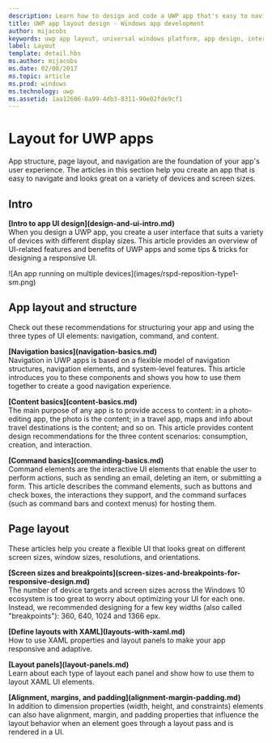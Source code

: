 ---description: Learn how to design and code a UWP app that's easy to navigate and looks great on a variety of devices and screen sizes.
title: UWP app layout design - Windows app development
author: mijacobs
keywords: uwp app layout, universal windows platform, app design, interface
label: Layout
template: detail.hbs
ms.author: mijacobs
ms.date: 02/08/2017
ms.topic: article
ms.prod: windows
ms.technology: uwp
ms.assetid: 1aa12606-8a99-4db3-8311-90e02fde9cf1
---# Layout for UWP apps<link rel="stylesheet" href="https://az835927.vo.msecnd.net/sites/uwp/Resources/css/custom.css"> App structure, page layout, and navigation are the foundation of your app's user experience. The articles in this section help you create an app that is easy to navigate and looks great on a variety of devices and screen sizes.## Intro<div class="side-by-side"><div class="side-by-side-content">  <div class="side-by-side-content-left">  <p><b>[Intro to app UI design](design-and-ui-intro.md)</b><br />   When you design a UWP app, you create a user interface that suits a variety of devices with different display sizes. This article provides an overview of UI-related features and benefits of UWP apps and some tips & tricks for designing a responsive UI. </p>  </div>  <div class="side-by-side-content-right">    ![An app running on multiple devices](images/rspd-reposition-type1-sm.png)  </div></div></div>## App layout and structureCheck out these recommendations for structuring your app and using the three types of UI elements: navigation, command, and content.<div class="side-by-side"><div class="side-by-side-content">  <div class="side-by-side-content-left"><p><b>[Navigation basics](navigation-basics.md)</b><br/>Navigation in UWP apps is based on a flexible model of navigation structures, navigation elements, and system-level features. This article introduces you to these components and shows you how to use them together to create a good navigation experience.</p><p><b>[Content basics](content-basics.md)</b><br/>The main purpose of any app is to provide access to content: in a photo-editing app, the photo is the content; in a travel app, maps and info about travel destinations is the content; and so on. This article provides content design recommendations for the three content scenarios: consumption, creation, and interaction.</p>   </div>  <div class="side-by-side-content-right"><p><b>[Command basics](commanding-basics.md)</b> <br />Command elements are the interactive UI elements that enable the user to perform actions, such as sending an email, deleting an item, or submitting a form. This article describes the command elements, such as buttons and check boxes, the interactions they support, and the command surfaces (such as command bars and context menus) for hosting them.</p>  </div></div></div>## Page layout These articles help you create a flexible UI that looks great on different screen sizes, window sizes, resolutions, and orientations. <div class="side-by-side"><div class="side-by-side-content">  <div class="side-by-side-content-left">   <p><b>[Screen sizes and breakpoints](screen-sizes-and-breakpoints-for-responsive-design.md)</b><br/>   The number of device targets and screen sizes across the Windows 10 ecosystem is too great to worry about optimizing your UI for each one. Instead, we recommended designing for a few key widths (also called "breakpoints"): 360, 640, 1024 and 1366 epx.</p>  </div>  <div class="side-by-side-content-right"> <p><b>[Define layouts with XAML](layouts-with-xaml.md)</b> <br/> How to use XAML properties and layout panels to make your app responsive and adaptive.</p>  </div></div></div><div class="side-by-side"><div class="side-by-side-content">  <div class="side-by-side-content-left">   <p><b>[Layout panels](layout-panels.md)</b> <br />   Learn about each type of layout each panel and show how to use them to layout XAML UI elements.</p>  </div>  <div class="side-by-side-content-right"> <p><b>[Alignment, margins, and padding](alignment-margin-padding.md)</b> <br /> In addition to dimension properties (width, height, and constraints) elements can also have alignment, margin, and padding properties that influence the layout behavior when an element goes through a layout pass and is rendered in a UI.</p>   </div></div></div>